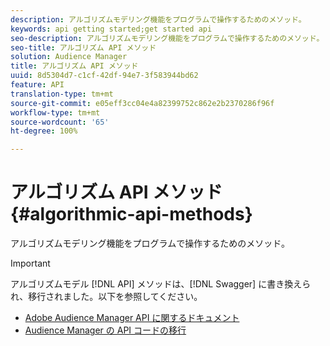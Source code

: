 ```yaml
---
description: アルゴリズムモデリング機能をプログラムで操作するためのメソッド。
keywords: api getting started;get started api
seo-description: アルゴリズムモデリング機能をプログラムで操作するためのメソッド。
seo-title: アルゴリズム API メソッド
solution: Audience Manager
title: アルゴリズム API メソッド
uuid: 8d5304d7-c1cf-42df-94e7-3f583944bd62
feature: API
translation-type: tm+mt
source-git-commit: e05eff3cc04e4a82399752c862e2b2370286f96f
workflow-type: tm+mt
source-wordcount: '65'
ht-degree: 100%

---
```



# アルゴリズム API メソッド {#algorithmic-api-methods}

アルゴリズムモデリング機能をプログラムで操作するためのメソッド。

>[!IMPORTANT]
>
>アルゴリズムモデル [!DNL API] メソッドは、[!DNL Swagger] に書き換えられ、移行されました。以下を参照してください。
>
>* [Adobe Audience Manager API に関するドキュメント](https://bank.demdex.com/portal/swagger/index.html)
>* [Audience Manager の API コードの移行](../../api/api-swagger-migration.md)